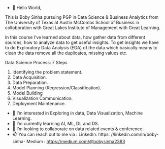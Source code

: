 - 👋 Hello World, 

This is Boby Sinha pursuing PGP in Data Science & Business Analytics from The University of Texas at Austin McCombs School of Business in colloboration with Great     Lakes Institute of Management with Great Learning.

In this course I've learned about data, how gather data from different sources, how to analyze data to get useful insights. To get insights we have to do Exploratory Data Analysis (EDA) of the data which basically means to clean the data remove all the duplicates, missing values etc. 

Data Science Process: 7 Steps
1. Identifying the problem statement.
2. Data Acquisition.
3. Data Preparation.
4. Model Planning (Regression/Classification).
5. Model Building
6. Visualization Communication.
7. Deployment Maintenance.



- 👀 I’m interested in Exploring in data, Data Visualization, Machine Learning.
- 🌱 I’m currently learning AI, ML, DL and DS. 
- 💞️ I’m looking to collaborate on data related events & conference.
- 📫 You can reach out to me via :
      LinkedIn: https: //linkedin.com/in/boby-sinha-
      Medium : https://medium.com/@bobysinha2383

<!---
bobysinha17/bobysinha17 is a ✨ special ✨ repository because its `README.md` (this file) appears on your GitHub profile.
You can click the Preview link to take a look at your changes.
--->
